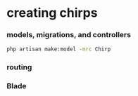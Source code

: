 # creating chirps

### models, migrations, and controllers
```sh
php artisan make:model -mrc Chirp
```

### routing

### Blade
